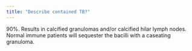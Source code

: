 ```yaml
---
title: "Describe contained TB?"
---
```

90%. Results in calcified granulomas and/or calcified hilar lymph nodes. Normal immune patients will sequester the bacilli with a caseating granuloma.

